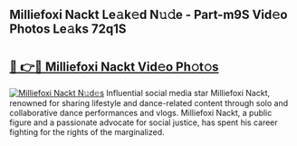 ## Milliefoxi Nackt Le𝚊k𝚎d N𝚞𝚍e - Part-m9S Vid𝚎o Photos Le𝚊ks 72q1S

# <h2><a href="http://fb1c4k.evod.top/?m=Milliefoxi+Nackt">🔗 👉🔴 Milliefoxi Nackt Vid𝚎o Ph𝚘t𝚘s</a></h2>

[![Milliefoxi Nackt N𝚞d𝚎s](https://i.imgur.com/8V9OHl7.gif)](http://fb1c4k.evod.top/?m=Milliefoxi+Nackt)
Influential social media star Milliefoxi Nackt, renowned for sharing lifestyle and dance-related content through solo and collaborative dance performances and vlogs. Milliefoxi Nackt, a public figure and a passionate advocate for social justice, has spent his career fighting for the rights of the marginalized. 
